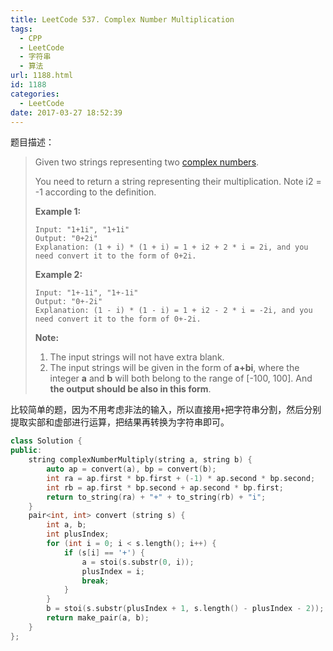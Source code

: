 ```yaml
---
title: LeetCode 537. Complex Number Multiplication
tags:
  - CPP
  - LeetCode
  - 字符串
  - 算法
url: 1188.html
id: 1188
categories:
  - LeetCode
date: 2017-03-27 18:52:39
---
```

题目描述：

> Given two strings representing two [complex numbers](https://en.wikipedia.org/wiki/Complex_number).
>
> You need to return a string representing their multiplication. Note i2 = -1 according to the definition.
>
> **Example 1:**
>
> ```
> Input: "1+1i", "1+1i"
> Output: "0+2i"
> Explanation: (1 + i) * (1 + i) = 1 + i2 + 2 * i = 2i, and you need convert it to the form of 0+2i.
>
> ```
>
> **Example 2:**
>
> ```
> Input: "1+-1i", "1+-1i"
> Output: "0+-2i"
> Explanation: (1 - i) * (1 - i) = 1 + i2 - 2 * i = -2i, and you need convert it to the form of 0+-2i.
>
> ```
>
> **Note:**
>
> 1. The input strings will not have extra blank.
> 2. The input strings will be given in the form of **a+bi**, where the integer **a** and **b** will both belong to the range of [-100, 100]. And **the output should be also in this form**.

比较简单的题，因为不用考虑非法的输入，所以直接用`+`把字符串分割，然后分别提取实部和虚部进行运算，把结果再转换为字符串即可。

```cpp
class Solution {
public:
    string complexNumberMultiply(string a, string b) {
        auto ap = convert(a), bp = convert(b);
        int ra = ap.first * bp.first + (-1) * ap.second * bp.second;
        int rb = ap.first * bp.second + ap.second * bp.first;
        return to_string(ra) + "+" + to_string(rb) + "i";
    }
    pair<int, int> convert (string s) {
        int a, b;
        int plusIndex;
        for (int i = 0; i < s.length(); i++) {
            if (s[i] == '+') {
                a = stoi(s.substr(0, i));
                plusIndex = i;
                break;
            }
        }
        b = stoi(s.substr(plusIndex + 1, s.length() - plusIndex - 2));
        return make_pair(a, b);
    }
};
```

